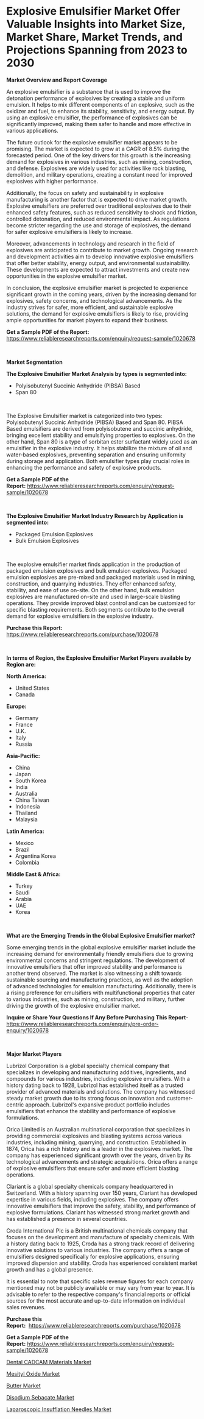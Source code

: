 <p><h1>Explosive Emulsifier Market Offer Valuable Insights into Market Size, Market Share, Market Trends, and Projections Spanning from 2023 to 2030</h1></p><p><strong>Market Overview and Report Coverage</strong></p>
<p><p>An explosive emulsifier is a substance that is used to improve the detonation performance of explosives by creating a stable and uniform emulsion. It helps to mix different components of an explosive, such as the oxidizer and fuel, to enhance its stability, sensitivity, and energy output. By using an explosive emulsifier, the performance of explosives can be significantly improved, making them safer to handle and more effective in various applications.</p><p>The future outlook for the explosive emulsifier market appears to be promising. The market is expected to grow at a CAGR of 8.5% during the forecasted period. One of the key drivers for this growth is the increasing demand for explosives in various industries, such as mining, construction, and defense. Explosives are widely used for activities like rock blasting, demolition, and military operations, creating a constant need for improved explosives with higher performance.</p><p>Additionally, the focus on safety and sustainability in explosive manufacturing is another factor that is expected to drive market growth. Explosive emulsifiers are preferred over traditional explosives due to their enhanced safety features, such as reduced sensitivity to shock and friction, controlled detonation, and reduced environmental impact. As regulations become stricter regarding the use and storage of explosives, the demand for safer explosive emulsifiers is likely to increase.</p><p>Moreover, advancements in technology and research in the field of explosives are anticipated to contribute to market growth. Ongoing research and development activities aim to develop innovative explosive emulsifiers that offer better stability, energy output, and environmental sustainability. These developments are expected to attract investments and create new opportunities in the explosive emulsifier market.</p><p>In conclusion, the explosive emulsifier market is projected to experience significant growth in the coming years, driven by the increasing demand for explosives, safety concerns, and technological advancements. As the industry strives for safer, more efficient, and sustainable explosive solutions, the demand for explosive emulsifiers is likely to rise, providing ample opportunities for market players to expand their business.</p></p>
<p><strong>Get a Sample PDF of the Report:</strong> <a href="https://www.reliableresearchreports.com/enquiry/request-sample/1020678">https://www.reliableresearchreports.com/enquiry/request-sample/1020678</a></p>
<p>&nbsp;</p>
<p><strong>Market Segmentation</strong></p>
<p><strong>The Explosive Emulsifier Market Analysis by types is segmented into:</strong></p>
<p><ul><li>Polyisobutenyl Succinic Anhydride (PIBSA) Based</li><li>Span 80</li></ul></p>
<p>&nbsp;</p>
<p><p>The Explosive Emulsifier market is categorized into two types: Polyisobutenyl Succinic Anhydride (PIBSA) Based and Span 80. PIBSA Based emulsifiers are derived from polyisobutene and succinic anhydride, bringing excellent stability and emulsifying properties to explosives. On the other hand, Span 80 is a type of sorbitan ester surfactant widely used as an emulsifier in the explosive industry. It helps stabilize the mixture of oil and water-based explosives, preventing separation and ensuring uniformity during storage and application. Both emulsifier types play crucial roles in enhancing the performance and safety of explosive products.</p></p>
<p><strong>Get a Sample PDF of the Report:</strong>&nbsp;<a href="https://www.reliableresearchreports.com/enquiry/request-sample/1020678">https://www.reliableresearchreports.com/enquiry/request-sample/1020678</a></p>
<p>&nbsp;</p>
<p><strong>The Explosive Emulsifier Market Industry Research by Application is segmented into:</strong></p>
<p><ul><li>Packaged Emulsion Explosives</li><li>Bulk Emulsion Explosives</li></ul></p>
<p>&nbsp;</p>
<p><p>The explosive emulsifier market finds application in the production of packaged emulsion explosives and bulk emulsion explosives. Packaged emulsion explosives are pre-mixed and packaged materials used in mining, construction, and quarrying industries. They offer enhanced safety, stability, and ease of use on-site. On the other hand, bulk emulsion explosives are manufactured on-site and used in large-scale blasting operations. They provide improved blast control and can be customized for specific blasting requirements. Both segments contribute to the overall demand for explosive emulsifiers in the explosive industry.</p></p>
<p><strong>Purchase this Report:</strong>&nbsp; <a href="https://www.reliableresearchreports.com/purchase/1020678">https://www.reliableresearchreports.com/purchase/1020678</a></p>
<p>&nbsp;</p>
<p><strong>In terms of Region, the Explosive Emulsifier Market Players available by Region are:</strong></p>
<p>
    <p> <strong> North America: </strong>
        <ul>
            <li>United States</li>
            <li>Canada</li>
        </ul>
        </p> 
    <p> <strong> Europe: </strong>
        <ul>
            <li>Germany</li>
            <li>France</li>
            <li>U.K.</li>
            <li>Italy</li>
            <li>Russia</li>
        </ul>
        </p> 
    <p> <strong> Asia-Pacific: </strong>
        <ul>
            <li>China</li>
            <li>Japan</li>
            <li>South Korea</li>
            <li>India</li>
            <li>Australia</li>
            <li>China Taiwan</li>
            <li>Indonesia</li>
            <li>Thailand</li>
            <li>Malaysia</li>
        </ul>
        </p> 
    <p> <strong> Latin America: </strong>
        <ul>
            <li>Mexico</li>
            <li>Brazil</li>
            <li>Argentina Korea</li>
            <li>Colombia</li>
        </ul>
        </p> 
    <p> <strong> Middle East & Africa: </strong>
        <ul>
            <li>Turkey</li>
            <li>Saudi</li>
            <li>Arabia</li>
            <li>UAE</li>
            <li>Korea</li>
        </ul>
    </p>
    </p>
<p>&nbsp;</p>
<p><strong>What are the Emerging Trends in the Global Explosive Emulsifier market?</strong></p>
<p><p>Some emerging trends in the global explosive emulsifier market include the increasing demand for environmentally friendly emulsifiers due to growing environmental concerns and stringent regulations. The development of innovative emulsifiers that offer improved stability and performance is another trend observed. The market is also witnessing a shift towards sustainable sourcing and manufacturing practices, as well as the adoption of advanced technologies for emulsion manufacturing. Additionally, there is a rising preference for emulsifiers with multifunctional properties that cater to various industries, such as mining, construction, and military, further driving the growth of the explosive emulsifier market.</p></p>
<p><strong>Inquire or Share Your Questions If Any Before Purchasing This Report</strong>- <a href="https://www.reliableresearchreports.com/enquiry/pre-order-enquiry/1020678">https://www.reliableresearchreports.com/enquiry/pre-order-enquiry/1020678</a></p>
<p>&nbsp;</p>
<p><strong>Major Market Players</strong></p>
<p><p>Lubrizol Corporation is a global specialty chemical company that specializes in developing and manufacturing additives, ingredients, and compounds for various industries, including explosive emulsifiers. With a history dating back to 1928, Lubrizol has established itself as a trusted provider of advanced materials and solutions. The company has witnessed steady market growth due to its strong focus on innovation and customer-centric approach. Lubrizol's expansive product portfolio includes emulsifiers that enhance the stability and performance of explosive formulations.</p><p>Orica Limited is an Australian multinational corporation that specializes in providing commercial explosives and blasting systems across various industries, including mining, quarrying, and construction. Established in 1874, Orica has a rich history and is a leader in the explosives market. The company has experienced significant growth over the years, driven by its technological advancements and strategic acquisitions. Orica offers a range of explosive emulsifiers that ensure safer and more efficient blasting operations.</p><p>Clariant is a global specialty chemicals company headquartered in Switzerland. With a history spanning over 150 years, Clariant has developed expertise in various fields, including explosives. The company offers innovative emulsifiers that improve the safety, stability, and performance of explosive formulations. Clariant has witnessed strong market growth and has established a presence in several countries.</p><p>Croda International Plc is a British multinational chemicals company that focuses on the development and manufacture of specialty chemicals. With a history dating back to 1925, Croda has a strong track record of delivering innovative solutions to various industries. The company offers a range of emulsifiers designed specifically for explosive applications, ensuring improved dispersion and stability. Croda has experienced consistent market growth and has a global presence.</p><p>It is essential to note that specific sales revenue figures for each company mentioned may not be publicly available or may vary from year to year. It is advisable to refer to the respective company's financial reports or official sources for the most accurate and up-to-date information on individual sales revenues.</p></p>
<p><strong>Purchase this Report:</strong>&nbsp;&nbsp;<a href="https://www.reliableresearchreports.com/purchase/1020678">https://www.reliableresearchreports.com/purchase/1020678</a></p>
<p></p>
<p><strong>Get a Sample PDF of the Report:</strong>&nbsp;<a href="https://www.reliableresearchreports.com/enquiry/request-sample/1020678">https://www.reliableresearchreports.com/enquiry/request-sample/1020678</a></p>
<p><p><a href="https://www.reportprime.com/dental-cadcam-materials-r10457">Dental CADCAM Materials Market</a></p><p><a href="https://www.linkedin.com/pulse/mesityl-oxide-market-size-growth-forecast-from-2023-2030-twp1c/">Mesityl Oxide Market</a></p><p><a href="https://medium.com/@mayankdeswal9588dm/butter-market-size-growth-forecast-2023-2030-3b1f18f70ff5">Butter Market</a></p><p><a href="https://www.linkedin.com/pulse/disodium-sebacate-market-size-growth-forecast-from-2023-dfeyc/">Disodium Sebacate Market</a></p><p><a href="https://www.reportprime.com/laparoscopic-insufflation-needles-r10455">Laparoscopic Insufflation Needles Market</a></p></p>